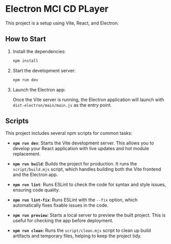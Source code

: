 # Electron MCI CD PLayer

This project is a setup using Vite, React, and Electron.

## How to Start

1. Install the dependencies:

    ```bash
    npm install
    ```

2. Start the development server:

    ```bash
    npm run dev
    ```

3. Launch the Electron app:

    Once the Vite server is running, the Electron application will launch with `dist-electron/main/main.js` as the entry point.

## Scripts

This project includes several npm scripts for common tasks:

- **`npm run dev`**: Starts the Vite development server. This allows you to develop your React application with live updates and hot module replacement.
  
- **`npm run build`**: Builds the project for production. It runs the `script/build.mjs` script, which handles building both the Vite frontend and the Electron app.

- **`npm run lint`**: Runs ESLint to check the code for syntax and style issues, ensuring code quality.

- **`npm run lint-fix`**: Runs ESLint with the `--fix` option, which automatically fixes fixable issues in the code.

- **`npm run preview`**: Starts a local server to preview the built project. This is useful for checking the app before deployment.

- **`npm run clean`**: Runs the `script/clean.mjs` script to clean up build artifacts and temporary files, helping to keep the project tidy.
